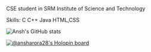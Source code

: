 CSE student in SRM Institute of Science and Technology

Skills:
C
C++
Java
HTML,CSS


![Ansh's GitHub stats](https://github-readme-stats.vercel.app/api?username=ansharora28&theme=radical&count_private=true)


[![@ansharora28's Holopin board](https://holopin.me/ansharora28)](https://holopin.io/@ansharora28)



